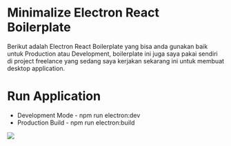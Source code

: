 # Minimalize Electron React Boilerplate

Berikut adalah Electron React Boilerplate yang bisa anda gunakan baik untuk Production atau Development, boilerplate ini juga saya pakai sendiri di project freelance yang sedang saya kerjakan sekarang ini untuk membuat desktop application.

# Run Application

- Development Mode - npm run electron:dev
- Production Build - npm run electron:build

![](https://i.imgur.com/NlAqlbW.png)
